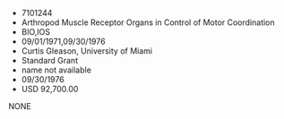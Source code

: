 * 7101244
* Arthropod Muscle Receptor Organs in Control of Motor        Coordination
* BIO,IOS
* 09/01/1971,09/30/1976
* Curtis Gleason, University of Miami
* Standard Grant
*   name not available
* 09/30/1976
* USD 92,700.00

NONE